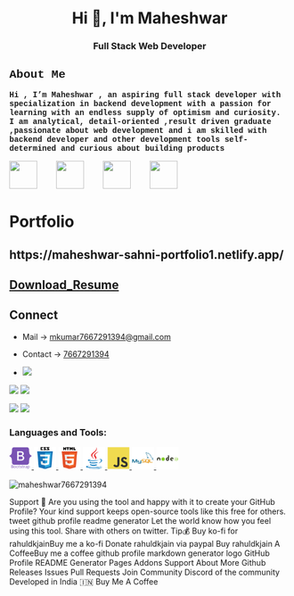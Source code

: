 
<h1 align="center">Hi 👋, I'm Maheshwar</h1>
<h3 align="center">Full Stack Web Developer</h3>

 <h2 style="font-family: 'Courier New', Courier, monospace;">About Me</h2>
 <p style="font-family: 'Courier New', Courier, monospace; font-weight:bold">Hi , I’m Maheshwar , an aspiring full stack developer with specialization in backend development with a passion for learning with an endless supply of optimism and curiosity.    I am analytical, detail-oriented ,result driven graduate ,passionate about web development and i am skilled with backend developer and other development tools self-determined and curious about building products
</p>
  <a href="https://twitter.com/MaheshB41963552"><img style="height: 50px; width: 50px;margin-right: 30px;" src="https://cdn.pixabay.com/photo/2021/12/10/16/37/twitter-6860915_1280.png" alt=""></a>
   <a href="https://www.linkedin.com/in/maheshwar-sahni-18928b21b/"><img style="height: 50px; width: 50px;margin-right: 30px;" src="https://cdn-icons-png.flaticon.com/512/174/174857.png" alt=""></a>
    <a href="https://www.instagram.com/maheshP_1218/"><img style="height: 50px; width: 50px;margin-right: 30px;" src="https://upload.wikimedia.org/wikipedia/commons/thumb/a/a5/Instagram_icon.png/2048px-Instagram_icon.png" alt=""></a>
     <a href="https://www.facebook.com/maheshk.sahani"><img style="height: 50px; width: 50px;margin-right: 30px;" src="https://upload.wikimedia.org/wikipedia/commons/thumb/1/1b/Facebook_icon.svg/2048px-Facebook_icon.svg.png" alt=""></a>
<h1>Portfolio</h1>
<h2>https://maheshwar-sahni-portfolio1.netlify.app/</h2>
<h2><a href="https://drive.google.com/uc?export=download&id=16PxLk3Xrgx750U-HjZffNLq3UVUZBqFM">Download_Resume</a></h2>




## Connect

- Mail ->  [mkumar7667291394@gmail.com](https://github.com/maheshwar7667291394)
- Contact ->  [7667291394](https://github.com/maheshwar7667291394)







- ![](http://github-profile-summary-cards.vercel.app/api/cards/profile-details?username=maheshwar7667291394&theme=github)

![](http://github-profile-summary-cards.vercel.app/api/cards/repos-per-language?username=maheshwar7667291394&theme=github) ![](http://github-profile-summary-cards.vercel.app/api/cards/most-commit-language?username=maheshwar7667291394&theme=github)



![](http://github-profile-summary-cards.vercel.app/api/cards/stats?username=maheshwar7667291394&theme=github) ![](http://github-profile-summary-cards.vercel.app/api/cards/productive-time?username=maheshwar7667291394&theme=github&utcOffset=8)





<h3 align="left">Languages and Tools:</h3>
<p align="left"> <a href="https://getbootstrap.com" target="_blank" rel="noreferrer"> <img src="https://raw.githubusercontent.com/devicons/devicon/master/icons/bootstrap/bootstrap-plain-wordmark.svg" alt="bootstrap" width="40" height="40"/> </a> <a href="https://www.w3schools.com/css/" target="_blank" rel="noreferrer"> <img src="https://raw.githubusercontent.com/devicons/devicon/master/icons/css3/css3-original-wordmark.svg" alt="css3" width="40" height="40"/> </a> <a href="https://www.w3.org/html/" target="_blank" rel="noreferrer"> <img src="https://raw.githubusercontent.com/devicons/devicon/master/icons/html5/html5-original-wordmark.svg" alt="html5" width="40" height="40"/> </a> <a href="https://www.java.com" target="_blank" rel="noreferrer"> <img src="https://raw.githubusercontent.com/devicons/devicon/master/icons/java/java-original.svg" alt="java" width="40" height="40"/> </a> <a href="https://developer.mozilla.org/en-US/docs/Web/JavaScript" target="_blank" rel="noreferrer"> <img src="https://raw.githubusercontent.com/devicons/devicon/master/icons/javascript/javascript-original.svg" alt="javascript" width="40" height="40"/> </a> <a href="https://www.mysql.com/" target="_blank" rel="noreferrer"> <img src="https://raw.githubusercontent.com/devicons/devicon/master/icons/mysql/mysql-original-wordmark.svg" alt="mysql" width="40" height="40"/> </a> <a href="https://nodejs.org" target="_blank" rel="noreferrer"> <img src="https://raw.githubusercontent.com/devicons/devicon/master/icons/nodejs/nodejs-original-wordmark.svg" alt="nodejs" width="40" height="40"/> </a> </p>

<p><img align="center" src="https://github-readme-stats.vercel.app/api/top-langs?username=maheshwar7667291394&show_icons=true&locale=en&layout=compact" alt="maheshwar7667291394" /></p>

Support 🙏
Are you using the tool and happy with it to create your GitHub Profile?
Your kind support keeps open-source tools like this free for others.
tweet github profile readme generator
Let the world know how you feel using this tool. Share with others on twitter.
Tip💰
Buy ko-fi for rahuldkjainBuy me a ko-fi
Donate rahuldkjain via paypal
Buy rahuldkjain A CoffeeBuy me a coffee
github profile markdown generator logo
GitHub Profile README Generator
Pages
Addons
Support
About
More
Github
Releases
Issues
Pull Requests
Join Community
Discord of the community
Developed in India 🇮🇳
Buy Me A Coffee
